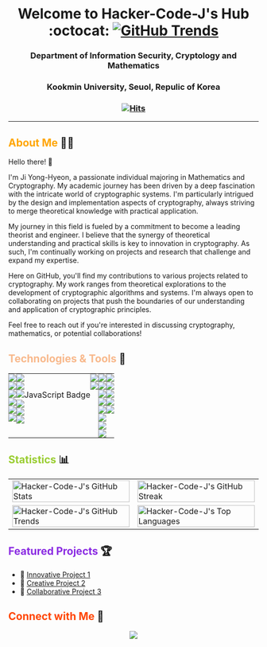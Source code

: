 <div align="center">
<!-- Replace YOUR-USERNAME with your actual Github username -->

<h1 align="center"> Welcome to Hacker-Code-J's Hub :octocat: 
   <a href="https://www.githubtrends.io/wrapped/Hacker-Code-J">
    <img src="https://img.shields.io/badge/GitHub%20Trends-2023-9cf?style=for-the-badge&logo=github" alt="GitHub Trends">
  </a>
</h1>
<h3 align="center"> Department of Information Security, Cryptology and Mathematics</h3>
<h3 align="center"> Kookmin University, Seuol, Repulic of Korea </h3>
<h3 align="center">



[![Hits](https://hits.seeyoufarm.com/api/count/incr/badge.svg?url=https%3A%2F%2Fgithub.com%2FHacker-Code-J&count_bg=%2320D7B2&title_bg=%23A163EF&icon=nintendogamecube.svg&icon_color=%23E7E7E7&title=Hacker-Code-J&edge_flat=false)](https://hits.seeyoufarm.com)

  
<!-- <p align="center"> -->
<!--  <a href="https://www.linkedin.com/in/yong-hyeon-ji"><img src="https://img.shields.io/badge/-LinkedIn-blue?style=flat&logo=Linkedin&logoColor=white"></a> -->
<!--  <a href="mailto:hacker3740@gmail.com"><img src="https://img.shields.io/badge/-Email-D14836?style=flat&logo=Gmail&logoColor=white"></a> -->
<!-- </p> -->

</div>

---

## <span style="color:#ffa500;">About Me</span> :man_technologist:

Hello there! 👋

I'm Ji Yong-Hyeon, a passionate individual majoring in Mathematics and Cryptography. My academic journey has been driven by a deep fascination with the intricate world of cryptographic systems. I'm particularly intrigued by the design and implementation aspects of cryptography, always striving to merge theoretical knowledge with practical application.

My journey in this field is fueled by a commitment to become a leading theorist and engineer. I believe that the synergy of theoretical understanding and practical skills is key to innovation in cryptography. As such, I'm continually working on projects and research that challenge and expand my expertise.

Here on GitHub, you'll find my contributions to various projects related to cryptography. My work ranges from theoretical explorations to the development of cryptographic algorithms and systems. I'm always open to collaborating on projects that push the boundaries of our understanding and application of cryptographic principles.

Feel free to reach out if you're interested in discussing cryptography, mathematics, or potential collaborations!

## <span style="color:#f8b88b;">Technologies & Tools</span> :wrench:

<!-- ![](https://img.shields.io/badge/Code-JavaScript-yellow) -->
<!-- ![](https://img.shields.io/badge/Tools-Docker-blue) -->
<!-- Add more badges from https://shields.io/ -->

<div align="center">

<table width="100%" style="border-collapse: collapse;">
  <tr>
    <!-- First Column -->
    <td valign="top" style="padding: 0;">
        <img src="https://img.shields.io/badge/Lang-C-A8B9CC?style=flat&logo=C&logoColor=black"><br>
       <img src="https://img.shields.io/badge/Lang-Rust-DEA584?style=flat&logo=Rust&logoColor=white"><br>
        <img src="https://img.shields.io/badge/Lang-Python-3776AB?style=flat&logo=Python&logoColor=white"><br>
        <img src="https://img.shields.io/badge/Lang-SageMath-800442?style=flat&logo=Python&logoColor=white"><br>
        <img src="https://img.shields.io/badge/Lang-LaTeX-008080?style=flat&logo=LaTeX&logoColor=white"><br>
        <img src="https://img.shields.io/badge/Lang-Haskell-5D4F85?style=flat&logo=Haskell&logoColor=white"><br>
        <!-- Add more badges or content here -->
    </td>
    <!-- Second Column -->
    <td valign="top" style="padding: 0;">
      <img src="https://img.shields.io/badge/Tool-Linux-228B22?style=flat"><br>
      <img src="https://img.shields.io/badge/Tool-NeoVim-228B22?style=flat"><br>
      <img src="https://img.shields.io/badge/Tool-VsCode-blue" alt="JavaScript Badge" /><br>
      <img src="https://img.shields.io/badge/Tool-TexStudio-20D7B2?style=flat"><br>
      <img src="https://img.shields.io/badge/Tool-ChatGPT4-EE69A4?style=flat"><br>
      <img src="https://img.shields.io/badge/Tool-Ollama-EE69A4?style=flat"><br>
      <!-- <img src="https://img.shields.io/badge/Tool-AutoGPT-EE69A4?style=flat"><br> -->
      <!-- Add more badges or content here -->
    </td>
    <!-- Third Column -->
    <td valign="top" style="padding: 0;">
      <img src="https://img.shields.io/badge/Prod-Notion-5050f3?style=flat"><br>
      <img src="https://img.shields.io/badge/Prod-Obsidian-5050f3?style=flat"><br>
      <!-- Add more badges or content here -->
    </td>
    <!-- Fourth Column -->
    <td valign="top" style="padding: 0;">
      <img src="https://img.shields.io/badge/Math-Set%20Theory-4e79a7?style=flat"><br>
      <img src="https://img.shields.io/badge/Math-Number%20Theory-9467bd?style=flat"><br>
      <img src="https://img.shields.io/badge/Math-Abstract%20Algebra-1f77b4?style=flat"><br>
      <img src="https://img.shields.io/badge/Math-Calculus-2ca02c?style=flat"><br>
      <img src="https://img.shields.io/badge/Math-Linear%20Algebra-FFA07A?style=flat"><br>
      <img src="https://img.shields.io/badge/Math-Probability%20Theory-17becf?style=flat"><br>
      <img src="https://img.shields.io/badge/Math-Statistics-167f7f?style=flat"><br>
      <img src="https://img.shields.io/badge/Math-Analysis-167f7f?style=flat"><br>
      <!-- Add more badges or content here -->
    </td>
    <!-- Fiveth Column -->
    <td valign="top" style="padding: 0;">
      <img src="https://img.shields.io/badge/Crypto-SKC-5050f3?style=flat"><br>
      <img src="https://img.shields.io/badge/Crypto-PKC-0077CC?style=flat"><br>
      <img src="https://img.shields.io/badge/Crypto-Cryptanalysis-CC0000?style=flat"><br>
      <img src="https://img.shields.io/badge/Crypto-Hash%20Functions-00008B?style=flat"><br>
      <img src="https://img.shields.io/badge/Crypto-Discrete%20Logarithm-800080?style=flat"><br>
      <!-- Add more badges or content here -->
    </td>
  </tr>
</table>

</div>

## <span style="color:#9acd32;">Statistics</span> :bar_chart:

<p align="center">
  <table width="100%" style="table-layout: fixed;">
    <!-- New row for the first and second images side by side -->
    <tr>
      <!-- First image on the left -->
      <td width="50%">
        <img src="https://github-readme-stats.vercel.app/api?username=Hacker-Code-J&show_icons=true&theme=tokyo" alt="Hacker-Code-J's GitHub Stats" width="100%" style="max-height: 300px; display: block; object-fit: contain;" />
      </td>
      <!-- Second image on the right -->
      <td width="50%">
        <img src="https://github-readme-streak-stats.herokuapp.com/?user=Hacker-Code-J&theme=tokyo" alt="Hacker-Code-J's GitHub Streak" width="100%" style="max-height: 300px; display: block; object-fit: contain;" />
      </td>
    </tr>
    <!-- New row for the GitHub Trends image on the left and empty space on the right -->
    <tr>
      <!-- GitHub Trends image on the left -->
      <td width="50%">
        <img src="https://api.githubtrends.io/user/svg/Hacker-Code-J/repos?time_range=three_months&group=other&loc_metric=changed&theme=classic" alt="Hacker-Code-J's GitHub Trends" width="100%" style="display: block; object-fit: contain;" />
      </td>
      <!-- Empty cell on the right -->
      <td width="50%">
        <img src="https://github-readme-stats.vercel.app/api/top-langs/?username=Hacker-Code-J&langs_count=5&theme=tokyo" alt="Hacker-Code-J's Top Languages" width="100%" style="display: block; object-fit: contain;" />         
      </td>
    </tr>
  </table>
</p>


</div>

## <span style="color:#8a2be2;">Featured Projects</span> :trophy:

<!-- Showcase your best repositories here -->
- 🔭 [Innovative Project 1](https://github.com/Hacker-Code-J/project-1)
- 🌱 [Creative Project 2](https://github.com/Hacker-Code-J/project-2)
- 👯 [Collaborative Project 3](https://github.com/Hacker-Code-J/project-3)

</div>

## <span style="color:#ff4500;">Connect with Me</span> :handshake:

<!-- Social icons section -->
<p align="center">
  <!-- <a href="https://linkedin.com/in/Hacker-Code-J"><img src="https://img.icons8.com/fluent/48/000000/linkedin.png"/></a> -->
  <!-- <a href="https://twitter.com/Hacker-Code-J"><img src="https://img.icons8.com/fluent/48/000000/twitter.png"/></a> -->
  <a href="mailto:hacker3740@gmail.com"><img src="https://img.icons8.com/fluent/48/000000/gmail.png"/></a>
</p>


